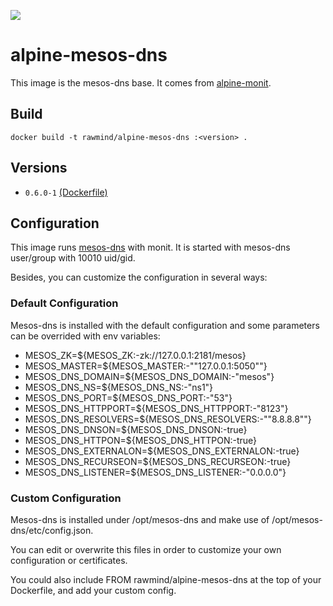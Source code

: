 [![](https://images.microbadger.com/badges/image/rawmind/alpine-mesos-dns.svg)](https://microbadger.com/images/rawmind/alpine-mesos-dns "Get your own image badge on microbadger.com")

alpine-mesos-dns 
==============

This image is the mesos-dns base. It comes from [alpine-monit][alpine-monit].

## Build

```
docker build -t rawmind/alpine-mesos-dns :<version> .
```

## Versions

- `0.6.0-1` [(Dockerfile)](https://github.com/rawmind0/alpine-mesos-dns/blob/0.6.0-1/Dockerfile)


## Configuration

This image runs [mesos-dns][mesos-dns] with monit. It is started with mesos-dns user/group with 10010 uid/gid.

Besides, you can customize the configuration in several ways:

### Default Configuration

Mesos-dns is installed with the default configuration and some parameters can be overrided with env variables:

- MESOS_ZK=${MESOS_ZK:-zk://127.0.0.1:2181/mesos}
- MESOS_MASTER=${MESOS_MASTER:-"\"127.0.0.1:5050\""}
- MESOS_DNS_DOMAIN=${MESOS_DNS_DOMAIN:-"mesos"}
- MESOS_DNS_NS=${MESOS_DNS_NS:-"ns1"}
- MESOS_DNS_PORT=${MESOS_DNS_PORT:-"53"}
- MESOS_DNS_HTTPPORT=${MESOS_DNS_HTTPPORT:-"8123"}
- MESOS_DNS_RESOLVERS=${MESOS_DNS_RESOLVERS:-"\"8.8.8.8\""}
- MESOS_DNS_DNSON=${MESOS_DNS_DNSON:-true}
- MESOS_DNS_HTTPON=${MESOS_DNS_HTTPON:-true}
- MESOS_DNS_EXTERNALON=${MESOS_DNS_EXTERNALON:-true}
- MESOS_DNS_RECURSEON=${MESOS_DNS_RECURSEON:-true}
- MESOS_DNS_LISTENER=${MESOS_DNS_LISTENER:-"0.0.0.0"}

### Custom Configuration

Mesos-dns is installed under /opt/mesos-dns and make use of /opt/mesos-dns/etc/config.json.

You can edit or overwrite this files in order to customize your own configuration or certificates.

You could also include FROM rawmind/alpine-mesos-dns at the top of your Dockerfile, and add your custom config.



[alpine-monit]: https://github.com/rawmind0/alpine-monit/
[mesos-dns]: https://github.com/mesosphere/mesos-dns

